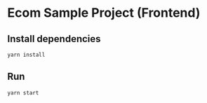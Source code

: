 # Ecom Sample Project (Frontend)

## Install dependencies
```bash
yarn install
```
## Run

```bash
yarn start
```
